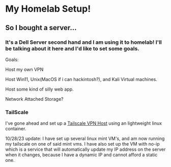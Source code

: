 <h1>My Homelab Setup!</h1>
<h2>So I bought a server...</h2>
<h3>It's a Dell Server second hand and I am using it to homelab! I'll be talking about it here and I'd like to set some goals.</h3>
<p>Goals:</p>
<p>Host my own VPN</p>
<p>Host Win11, Unix(MacOS if i can hackintosh?), and Kali Virtual machines. </p></p>
<p>Host some kind of silly web app.</p>
<p>Network Attached Storage?</p>
<h3>TailScale</h3>
<p>I've gone ahead and set up a <a href="https://tailscale.com/kb/1133/proxmox/">Tailscale VPN Host</a> using an lightweight linux container.</p>
<p>10/28/23 update: I have set up several linux mint VM's, and am now running my tailscale on one of said mint vms. I have also set up the VM with no-ip which is a service that will automatically update my IP address on the server when it changes, because I have a dynamic IP and cannot afford a static one.</p>
